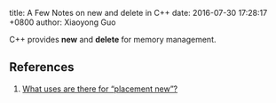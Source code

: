 title: A Few Notes on new and delete in C++
date: 2016-07-30 17:28:17 +0800
author: Xiaoyong Guo

C++ provides **new** and **delete** for memory management.

## References
1. [What uses are there for “placement new”?](http://stackoverflow.com/questions/222557/what-uses-are-there-for-placement-new)


